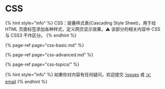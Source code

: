 # CSS

{% hint style="info" %}
CSS：层叠样式表\(Cascading Style Sheet\)，用于给 HTML 页面标签添加各种样式，定义网页显示效果。⚠️ 该部分的相关内容中 CSS 与 CSS3 不作区分。
{% endhint %}

{% page-ref page="css-basic.md" %}

{% page-ref page="css-advanced.md" %}

{% page-ref page="css-topics/" %}

{% hint style="info" %}
如果你对内容有任何疑问，欢迎提交 [❕issues](https://github.com/MrEnvision/Front-end_learning_notes/issues) 或 [ ✉️ email](mailto:EnvisionShen@gmail.com)
{% endhint %}

